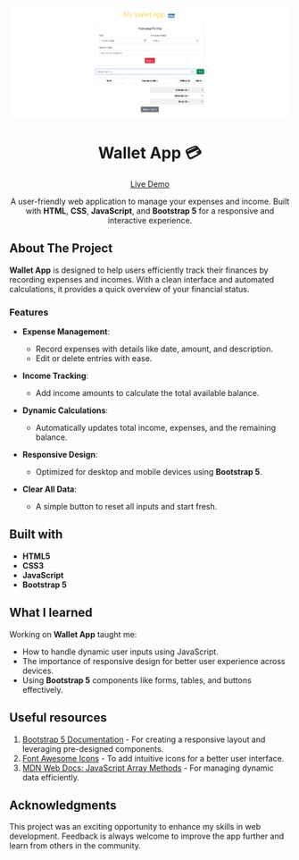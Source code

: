 ![Wallet App](./img/project-preview.png?raw=true)

<h1 align="center">Wallet App 💳</h1>

<div align="center">

[Live Demo](https://wiseweb-works.github.io/wallet-tracker-app/)

A user-friendly web application to manage your expenses and income. Built with **HTML**, **CSS**, **JavaScript**, and **Bootstrap 5** for a responsive and interactive experience.

</div>

## About The Project

**Wallet App** is designed to help users efficiently track their finances by recording expenses and incomes. With a clean interface and automated calculations, it provides a quick overview of your financial status.

### Features

- **Expense Management**:

  - Record expenses with details like date, amount, and description.
  - Edit or delete entries with ease.

- **Income Tracking**:

  - Add income amounts to calculate the total available balance.

- **Dynamic Calculations**:

  - Automatically updates total income, expenses, and the remaining balance.

- **Responsive Design**:

  - Optimized for desktop and mobile devices using **Bootstrap 5**.

- **Clear All Data**:
  - A simple button to reset all inputs and start fresh.

## Built with

- **HTML5**
- **CSS3**
- **JavaScript**
- **Bootstrap 5**

## What I learned

Working on **Wallet App** taught me:

- How to handle dynamic user inputs using JavaScript.
- The importance of responsive design for better user experience across devices.
- Using **Bootstrap 5** components like forms, tables, and buttons effectively.

## Useful resources

1. [Bootstrap 5 Documentation](https://getbootstrap.com/docs/5.3/getting-started/introduction/) - For creating a responsive layout and leveraging pre-designed components.
2. [Font Awesome Icons](https://fontawesome.com/) - To add intuitive icons for a better user interface.
3. [MDN Web Docs: JavaScript Array Methods](https://developer.mozilla.org/en-US/docs/Web/JavaScript/Reference/Global_Objects/Array) - For managing dynamic data efficiently.

## Acknowledgments

This project was an exciting opportunity to enhance my skills in web development. Feedback is always welcome to improve the app further and learn from others in the community.
